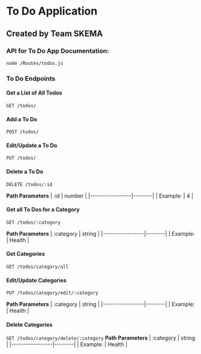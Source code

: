 # To Do Application
## Created by Team SKEMA 

### API for To Do App Documentation:
```node /Routes/todos.js```

### To Do Endpoints

#### Get a List of All Todos
``` GET /todos/ ```

#### Add a To Do 
``` POST /todos/ ```

#### Edit/Update a To Do 
``` PUT /todos/ ```

#### Delete a To Do
``` DELETE /todos/:id ```

**Path Parameters**
|      :id        | number |
|-----------------|--------|
| Example:        |    4   |

#### Get all To Dos for a Category
``` GET /todos/:category ```

**Path Parameters**
|    :category    | string |
|-----------------|--------|
| Example:        | Health |


#### Get Categories
``` GET /todos/category/all ```

#### Edit/Update Categories
``` PUT /todos/category/edit/:category ```

**Path Parameters**
|    :category    | string |
|-----------------|--------|
| Example:        | Health |

#### Delete Categories
``` GET /todos/category/delete/:category ```
**Path Parameters**
|    :category    | string |
|-----------------|--------|
| Example:        | Health |




